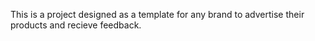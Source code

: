 This is a project designed as a template for any brand to advertise their products and recieve feedback.
